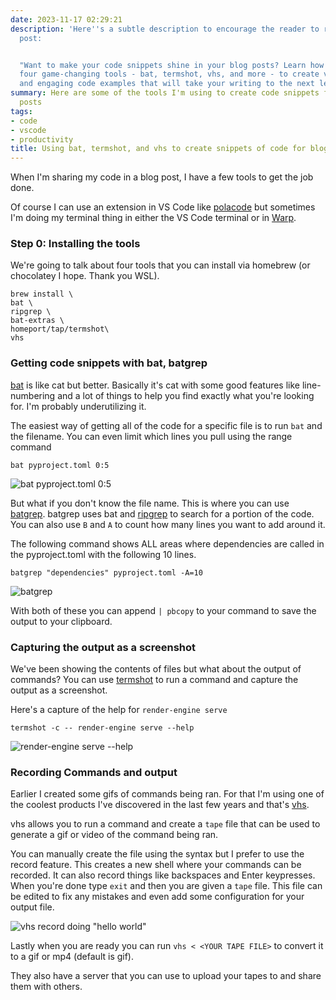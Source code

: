 ```yaml
---
date: 2023-11-17 02:29:21
description: 'Here''s a subtle description to encourage the reader to read the blog
  post:


  "Want to make your code snippets shine in your blog posts? Learn how I''m using
  four game-changing tools - bat, termshot, vhs, and more - to create visually stunning
  and engaging code examples that will take your writing to the next level.'
summary: Here are some of the tools I'm using to create code snippets for my blog
  posts
tags:
- code
- vscode
- productivity
title: Using bat, termshot, and vhs to create snippets of code for blog posts
---
```


When I'm sharing my code in a blog post, I have a few tools to get the job done.

Of course I can use an extension in VS Code like [polacode](https://marketplace.visualstudio.com/items?itemName=pnp.polacode) but sometimes I'm doing my terminal thing in either the VS Code terminal or in [Warp](https://www.warp.dev/).

### Step 0: Installing the tools

We're going to talk about four tools that you can install via homebrew (or chocolatey I hope. Thank you WSL).

```shell
brew install \
bat \
ripgrep \
bat-extras \
homeport/tap/termshot\
vhs
```

### Getting code snippets with bat, batgrep

[bat](https://github.com/sharkdp/bat) is like cat but better. Basically it's cat with some good features like line-numbering and a lot of things to help you find exactly what you're looking for. I'm probably underutilizing it.

The easiest way of getting all of the code for a specific file is to run `bat` and the filename. You can even limit which lines you pull using the range command

```shell
bat pyproject.toml 0:5
```

![bat pyproject.toml 0:5](https://jmblogstorrage.blob.core.windows.net/media/bat_pyproject_toml.gif)

But what if you don't know the file name. This is where you can use [batgrep](https://github.com/eth-p/bat-extras/tree/master). batgrep uses bat and [ripgrep](https://github.com/BurntSushi/ripgrep) to search for a portion of the code. You can also use `B` and `A` to count how many lines you want to add around it.

The following command shows ALL areas where dependencies are called in the pyproject.toml with the following 10 lines.

```shell
batgrep "dependencies" pyproject.toml -A=10
```

![batgrep](https://jmblogstorrage.blob.core.windows.net/media/batgrep.gif)

With both of these you can append `| pbcopy` to your command to save the output to your clipboard.

### Capturing the output as a screenshot

We've been showing the contents of files but what about the output of commands? You can use [termshot](https://github.com/homeport/termshot) to run a command and capture the output as a screenshot.

Here's a capture of the help for `render-engine serve`

```shell
termshot -c -- render-engine serve --help
```

![render-engine serve --help](https://jmblogstorrage.blob.core.windows.net/media/render-engine-serve-help.png)

### Recording Commands and output

Earlier I created some gifs of commands being ran. For that I'm using one of the coolest products I've discovered in the last few years and that's [vhs](https://vhs.charm.sh).

vhs allows you to run a command and create a `tape` file that can be used to generate a gif or video of the command being ran.

You can manually create the file using the syntax but I prefer to use the record feature. This creates a new shell where your commands can be recorded. It can also record things like backspaces and Enter keypresses. When you're done type `exit` and then you are given a `tape` file. This file can be edited to fix any mistakes and even add some configuration for your output file.

![vhs record doing "hello world"](https://jmblogstorrage.blob.core.windows.net/media/hello_world_vhs.gif)

Lastly when you are ready you can run `vhs < <YOUR TAPE FILE>` to convert it to a gif or mp4 (default is gif).

They also have a server that you can use to upload your tapes to and share them with others.
